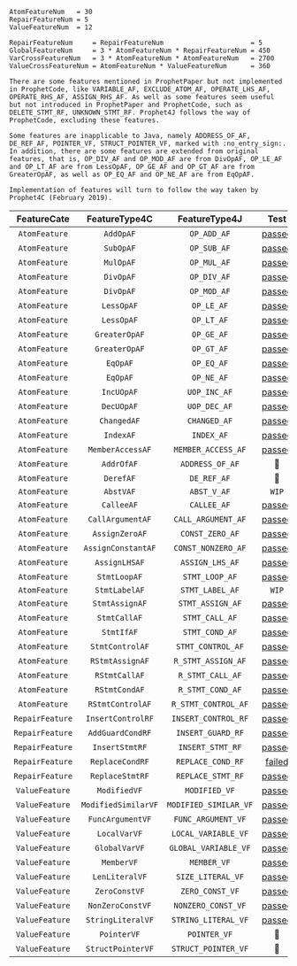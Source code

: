     AtomFeatureNum   = 30
    RepairFeatureNum = 5
    ValueFeatureNum  = 12
    
    RepairFeatureNum     = RepairFeatureNum                      = 5
    GlobalFeatureNum     = 3 * AtomFeatureNum * RepairFeatureNum = 450
    VarCrossFeatureNum   = 3 * AtomFeatureNum * AtomFeatureNum   = 2700
    ValueCrossFeatureNum = AtomFeatureNum * ValueFeatureNum      = 360
    
    There are some features mentioned in ProphetPaper but not implemented in ProphetCode, like VARIABLE_AF, EXCLUDE_ATOM_AF, OPERATE_LHS_AF, OPERATE_RHS_AF, ASSIGN_RHS_AF. As well as some features seem useful but not introduced in ProphetPaper and ProphetCode, such as DELETE_STMT_RF, UNKNOWN_STMT_RF. Prophet4J follows the way of ProphetCode, excluding these features.
    
    Some features are inapplicable to Java, namely ADDRESS_OF_AF, DE_REF_AF, POINTER_VF, STRUCT_POINTER_VF, marked with :no_entry_sign:. In addition, there are some features are extended from original features, that is, OP_DIV_AF and OP_MOD_AF are from DivOpAF, OP_LE_AF and OP_LT_AF are from LessOpAF, OP_GE_AF and OP_GT_AF are from GreaterOpAF, as well as OP_EQ_AF and OP_NE_AF are from EqOpAF.
    
    Implementation of features will turn to follow the way taken by Prophet4C (February 2019).

|FeatureCate|FeatureType4C|FeatureType4J|Test|
|:-:|:-:|:-:|:-:|
|`AtomFeature`|`AddOpAF`|`OP_ADD_AF`|[passed](https://github.com/SpoonLabs/coming/blob/master/src/test/java/prophet4j/FeatureResolverTest.java#L20)|
|`AtomFeature`|`SubOpAF`|`OP_SUB_AF`|[passed](https://github.com/SpoonLabs/coming/blob/master/src/test/java/prophet4j/FeatureResolverTest.java#L27)|
|`AtomFeature`|`MulOpAF`|`OP_MUL_AF`|[passed](https://github.com/SpoonLabs/coming/blob/master/src/test/java/prophet4j/FeatureResolverTest.java#L34)|
|`AtomFeature`|`DivOpAF`|`OP_DIV_AF`|[passed](https://github.com/SpoonLabs/coming/blob/master/src/test/java/prophet4j/FeatureResolverTest.java#L39)|
|`AtomFeature`|`DivOpAF`|`OP_MOD_AF`|[passed](https://github.com/SpoonLabs/coming/blob/master/src/test/java/prophet4j/FeatureResolverTest.java#L44)|
|`AtomFeature`|`LessOpAF`|`OP_LE_AF`|[passed](https://github.com/SpoonLabs/coming/blob/master/src/test/java/prophet4j/FeatureResolverTest.java#L49)|
|`AtomFeature`|`LessOpAF`|`OP_LT_AF`|[passed](https://github.com/SpoonLabs/coming/blob/master/src/test/java/prophet4j/FeatureResolverTest.java#L54)|
|`AtomFeature`|`GreaterOpAF`|`OP_GE_AF`|[passed](https://github.com/SpoonLabs/coming/blob/master/src/test/java/prophet4j/FeatureResolverTest.java#L59)|
|`AtomFeature`|`GreaterOpAF`|`OP_GT_AF`|[passed](https://github.com/SpoonLabs/coming/blob/master/src/test/java/prophet4j/FeatureResolverTest.java#L64)|
|`AtomFeature`|`EqOpAF`|`OP_EQ_AF`|[passed](https://github.com/SpoonLabs/coming/blob/master/src/test/java/prophet4j/FeatureResolverTest.java#L69)|
|`AtomFeature`|`EqOpAF`|`OP_NE_AF`|[passed](https://github.com/SpoonLabs/coming/blob/master/src/test/java/prophet4j/FeatureResolverTest.java#L74)|
|`AtomFeature`|`IncUOpAF`|`UOP_INC_AF`|[passed](https://github.com/SpoonLabs/coming/blob/master/src/test/java/prophet4j/FeatureResolverTest.java#L79)|
|`AtomFeature`|`DecUOpAF`|`UOP_DEC_AF`|[passed](https://github.com/SpoonLabs/coming/blob/master/src/test/java/prophet4j/FeatureResolverTest.java#L86)|
|`AtomFeature`|`ChangedAF`|`CHANGED_AF`|[passed](https://github.com/SpoonLabs/coming/blob/master/src/test/java/prophet4j/FeatureResolverTest.java#L93)|
|`AtomFeature`|`IndexAF`|`INDEX_AF`|[passed](https://github.com/SpoonLabs/coming/blob/master/src/test/java/prophet4j/FeatureResolverTest.java#L104)|
|`AtomFeature`|`MemberAccessAF`|`MEMBER_ACCESS_AF`|[passed](https://github.com/SpoonLabs/coming/blob/master/src/test/java/prophet4j/FeatureResolverTest.java#L111)|
|`AtomFeature`|`AddrOfAF`|`ADDRESS_OF_AF`|:no_entry_sign:|
|`AtomFeature`|`DerefAF`|`DE_REF_AF`|:no_entry_sign:|
|`AtomFeature`|`AbstVAF`|`ABST_V_AF`|`WIP`|
|`AtomFeature`|`CalleeAF`|`CALLEE_AF`|[passed](https://github.com/SpoonLabs/coming/blob/master/src/test/java/prophet4j/FeatureResolverTest.java#L121)|
|`AtomFeature`|`CallArgumentAF`|`CALL_ARGUMENT_AF`|[passed](https://github.com/SpoonLabs/coming/blob/master/src/test/java/prophet4j/FeatureResolverTest.java#L126)|
|`AtomFeature`|`AssignZeroAF`|`CONST_ZERO_AF`|[passed](https://github.com/SpoonLabs/coming/blob/master/src/test/java/prophet4j/FeatureResolverTest.java#L142)|
|`AtomFeature`|`AssignConstantAF`|`CONST_NONZERO_AF`|[passed](https://github.com/SpoonLabs/coming/blob/master/src/test/java/prophet4j/FeatureResolverTest.java#L153)|
|`AtomFeature`|`AssignLHSAF`|`ASSIGN_LHS_AF`|[passed](https://github.com/SpoonLabs/coming/blob/master/src/test/java/prophet4j/FeatureResolverTest.java#L185)|
|`AtomFeature`|`StmtLoopAF`|`STMT_LOOP_AF`|[passed](https://github.com/SpoonLabs/coming/blob/master/src/test/java/prophet4j/FeatureResolverTest.java#L207)|
|`AtomFeature`|`StmtLabelAF`|`STMT_LABEL_AF`|`WIP`|
|`AtomFeature`|`StmtAssignAF`|`STMT_ASSIGN_AF`|[passed](https://github.com/SpoonLabs/coming/blob/master/src/test/java/prophet4j/FeatureResolverTest.java#L219)|
|`AtomFeature`|`StmtCallAF`|`STMT_CALL_AF`|[passed](https://github.com/SpoonLabs/coming/blob/master/src/test/java/prophet4j/FeatureResolverTest.java#L229)|
|`AtomFeature`|`StmtIfAF`|`STMT_COND_AF`|[passed](https://github.com/SpoonLabs/coming/blob/master/src/test/java/prophet4j/FeatureResolverTest.java#L234)|
|`AtomFeature`|`StmtControlAF`|`STMT_CONTROL_AF`|[passed](https://github.com/SpoonLabs/coming/blob/master/src/test/java/prophet4j/FeatureResolverTest.java#L239)|
|`AtomFeature`|`RStmtAssignAF`|`R_STMT_ASSIGN_AF`|[passed](https://github.com/SpoonLabs/coming/blob/master/src/test/java/prophet4j/FeatureResolverTest.java#L250)|
|`AtomFeature`|`RStmtCallAF`|`R_STMT_CALL_AF`|[passed](https://github.com/SpoonLabs/coming/blob/master/src/test/java/prophet4j/FeatureResolverTest.java#L255)|
|`AtomFeature`|`RStmtCondAF`|`R_STMT_COND_AF`|[passed](https://github.com/SpoonLabs/coming/blob/master/src/test/java/prophet4j/FeatureResolverTest.java#L260)|
|`AtomFeature`|`RStmtControlAF`|`R_STMT_CONTROL_AF`|[passed](https://github.com/SpoonLabs/coming/blob/master/src/test/java/prophet4j/FeatureResolverTest.java#L265)|
|`RepairFeature`|`InsertControlRF`|`INSERT_CONTROL_RF`|[passed](https://github.com/SpoonLabs/coming/blob/master/src/test/java/prophet4j/FeatureResolverTest.java#L270)|
|`RepairFeature`|`AddGuardCondRF`|`INSERT_GUARD_RF`|[passed](https://github.com/SpoonLabs/coming/blob/master/src/test/java/prophet4j/FeatureResolverTest.java#L281)|
|`RepairFeature`|`InsertStmtRF`|`INSERT_STMT_RF`|[passed](https://github.com/SpoonLabs/coming/blob/master/src/test/java/prophet4j/FeatureResolverTest.java#L288)|
|`RepairFeature`|`ReplaceCondRF`|`REPLACE_COND_RF`|[failed](https://github.com/SpoonLabs/coming/blob/master/src/test/java/prophet4j/FeatureResolverTest.java#L293)|
|`RepairFeature`|`ReplaceStmtRF`|`REPLACE_STMT_RF`|[passed](https://github.com/SpoonLabs/coming/blob/master/src/test/java/prophet4j/FeatureResolverTest.java#L299)|
|`ValueFeature`|`ModifiedVF`|`MODIFIED_VF`|[passed](https://github.com/SpoonLabs/coming/blob/master/src/test/java/prophet4j/FeatureResolverTest.java#L314)|
|`ValueFeature`|`ModifiedSimilarVF`|`MODIFIED_SIMILAR_VF`|[passed](https://github.com/SpoonLabs/coming/blob/master/src/test/java/prophet4j/FeatureResolverTest.java#L321)|
|`ValueFeature`|`FuncArgumentVF`|`FUNC_ARGUMENT_VF`|[passed](https://github.com/SpoonLabs/coming/blob/master/src/test/java/prophet4j/FeatureResolverTest.java#L328)|
|`ValueFeature`|`LocalVarVF`|`LOCAL_VARIABLE_VF`|[passed](https://github.com/SpoonLabs/coming/blob/master/src/test/java/prophet4j/FeatureResolverTest.java#L333)|
|`ValueFeature`|`GlobalVarVF`|`GLOBAL_VARIABLE_VF`|[passed](https://github.com/SpoonLabs/coming/blob/master/src/test/java/prophet4j/FeatureResolverTest.java#L341)|
|`ValueFeature`|`MemberVF`|`MEMBER_VF`|[passed](https://github.com/SpoonLabs/coming/blob/master/src/test/java/prophet4j/FeatureResolverTest.java#L349)|
|`ValueFeature`|`LenLiteralVF`|`SIZE_LITERAL_VF`|[passed](https://github.com/SpoonLabs/coming/blob/master/src/test/java/prophet4j/FeatureResolverTest.java#L356)|
|`ValueFeature`|`ZeroConstVF`|`ZERO_CONST_VF`|[passed](https://github.com/SpoonLabs/coming/blob/master/src/test/java/prophet4j/FeatureResolverTest.java#L361)|
|`ValueFeature`|`NonZeroConstVF`|`NONZERO_CONST_VF`|[passed](https://github.com/SpoonLabs/coming/blob/master/src/test/java/prophet4j/FeatureResolverTest.java#L368)|
|`ValueFeature`|`StringLiteralVF`|`STRING_LITERAL_VF`|[passed](https://github.com/SpoonLabs/coming/blob/master/src/test/java/prophet4j/FeatureResolverTest.java#L375)|
|`ValueFeature`|`PointerVF`|`POINTER_VF`|:no_entry_sign:|
|`ValueFeature`|`StructPointerVF`|`STRUCT_POINTER_VF`|:no_entry_sign:|
